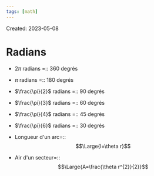 ```yaml
---
tags: [math] 
---
```

Created: 2023-05-08

# Radians

- $2\pi$ radians =:: 360 degrés
<!--SR:!2024-11-29,347,250-->
- $\pi$ radians =:: 180 degrés
<!--SR:!2025-02-09,389,250-->
- $\frac{\pi}{2}$ radians =:: 90 degrés
<!--SR:!2025-01-31,384,250-->
- $\frac{\pi}{3}$ radians =:: 60 degrés
<!--SR:!2024-08-07,275,250-->
- $\frac{\pi}{4}$ radians =:: 45 degrés
<!--SR:!2024-02-22,149,230-->
- $\frac{\pi}{6}$ radians =:: 30 degrés
<!--SR:!2025-03-20,412,250-->

- Longueur d'un arc=::$$\Large{l=\theta r}$$
<!--SR:!2024-03-03,186,250-->
- Air d'un secteur=::$$\Large{A=\frac{\theta r^{2}}{2}}$$
<!--SR:!2024-04-13,160,210-->
